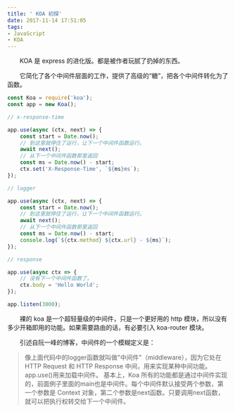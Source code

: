 ```yaml
---
title: ' KOA 初探'
date: 2017-11-14 17:51:05
tags:
- JavaScript
- KOA
---
```


&emsp;&emsp;KOA 是 express 的进化版。都是被作者玩腻了扔掉的东西。

&emsp;&emsp;它简化了各个中间件层面的工作，提供了高级的“糖”，把各个中间件转化为了函数。

```javascript
const Koa = require('koa');
const app = new Koa();

// x-response-time

app.use(async (ctx, next) => {
    const start = Date.now();
    // 到这里就停住了运行，让下一个中间件函数运行。
    await next();
    // 从下一个中间件函数那里返回
    const ms = Date.now() - start;
    ctx.set('X-Response-Time', `${ms}ms`);
});

// logger

app.use(async (ctx, next) => {
    const start = Date.now();
    // 到这里就停住了运行，让下一个中间件函数运行。
    await next();
    // 从下一个中间件函数那里返回
    const ms = Date.now() - start;
    console.log(`${ctx.method} ${ctx.url} - ${ms}`);
});

// response

app.use(async ctx => {
    // 没有下一个中间件函数了。
    ctx.body = 'Hello World';
});

app.listen(3000);
```

&emsp;&emsp;裸的 koa 是一个超轻量级的中间件，只是一个更好用的 http 模块，所以没有多少开箱即用的功能。如果需要路由的话，有必要引入 koa-router 模块。

&emsp;&emsp;引述自阮一峰的博客，中间件的一个模糊定义是：
> 像上面代码中的logger函数就叫做"中间件"（middleware），因为它处在 HTTP Request 和 HTTP Response 中间，用来实现某种中间功能。app.use()用来加载中间件。
基本上，Koa 所有的功能都是通过中间件实现的，前面例子里面的main也是中间件。每个中间件默认接受两个参数，第一个参数是 Context 对象，第二个参数是next函数。只要调用next函数，就可以把执行权转交给下一个中间件。
    





